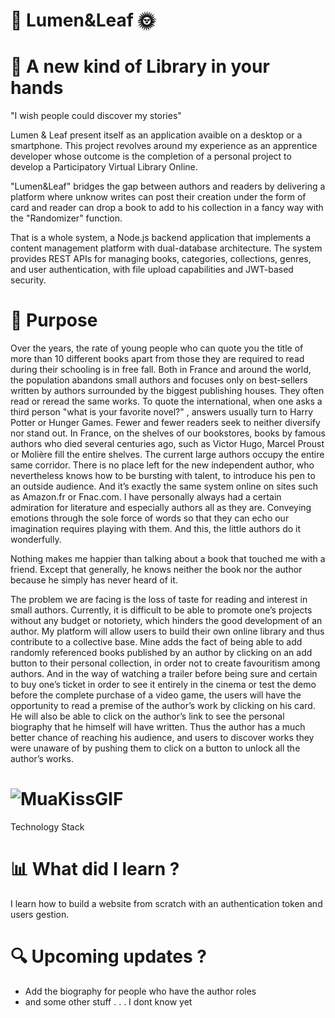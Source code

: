 # 🌿 Lumen&Leaf 🌞
# 📖 A new kind of Library in your hands
"I wish people could discover my stories"

Lumen & Leaf present itself as an application avaible on a desktop or a smartphone. This project revolves around my experience as an apprentice developer whose outcome is the completion of a personal project to develop a Participatory Virtual Library Online.

"Lumen&Leaf" bridges the gap between authors and readers by delivering a platform where unknow writes can post their creation under the form of card and reader can drop a book to add to his collection in a fancy way with the "Randomizer" function.

That is a whole system, a Node.js backend application that implements a content management platform with dual-database architecture. The system provides REST APIs for managing books, categories, collections, genres, and user authentication, with file upload capabilities and JWT-based security.

# 🚀 Purpose
Over the years, the rate of young people who can quote you the title of more than 10 different books apart from those they are required to read during their schooling is in free fall. Both in France and around the world, the population abandons small authors and focuses only on best-sellers written by authors surrounded by the biggest publishing houses. They often read or reread the same works. To quote the international, when one asks a third person "what is your favorite novel?" , answers usually turn to Harry Potter or Hunger Games. Fewer and fewer readers seek to neither diversify nor stand out. In France, on the shelves of our bookstores, books by famous authors who died several centuries ago, such as Victor Hugo, Marcel Proust or Molière fill the entire shelves. The current large authors occupy the entire same corridor. There is no place left for the new independent author, who nevertheless knows how to be bursting with talent, to introduce his pen to an outside audience. And it’s exactly the same system online on sites such as Amazon.fr or Fnac.com. I have personally always had a certain admiration for literature and especially authors all as they are. Conveying emotions through the sole force of words so that they can echo our imagination requires playing with them. And this, the little authors do it wonderfully.

Nothing makes me happier than talking about a book that touched me with a friend. Except that generally, he knows neither the book nor the author because he simply has never heard of it. 

The problem we are facing is the loss of taste for reading and interest in small authors. Currently, it is difficult to be able to promote one’s projects without any budget or notoriety, which hinders the good development of an author. 
My platform will allow users to build their own online library and thus contribute to a collective base. Mine adds the fact of being able to add randomly referenced books published by an author by clicking on an add button to their personal collection, in order not to create favouritism among authors. And in the way of watching a trailer before being sure and certain to buy one’s ticket in order to see it entirely in the cinema or test the demo before the complete purchase of a video game, the users will have the opportunity to read a premise of the author’s work by clicking on his card. He will also be able to click on the author’s link to see the personal biography that he himself will have written. Thus the author has a much better chance of reaching his audience, and users to discover works they were unaware of by pushing them to click on a button to unlock all the author’s works.

# ![MuaKissGIF](https://github.com/user-attachments/assets/9370fd11-6f40-4efa-bf7d-2340db305b24)
Technology Stack

# 📊 What did I learn ?

I learn how to build a website from scratch with an authentication token and users gestion.

# 🔍 Upcoming updates ?

- Add the biography for people who have the author roles
- and some other stuff . . . I dont know yet
